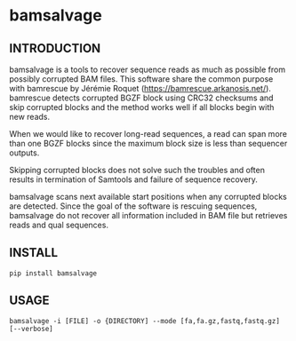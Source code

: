 # bamsalvage
## INTRODUCTION
bamsalvage is a tools to recover sequence reads as much as possible from possibly corrupted BAM files.
This software share the common purpose with bamrescue by Jérémie Roquet (https://bamrescue.arkanosis.net/). 
bamrescue detects corrupted BGZF block using CRC32 checksums and skip corrupted blocks and the method works well if all blocks begin with new reads.

When we would like to recover long-read sequences, a read can span more than one BGZF blocks since the maximum block size is less than sequencer outputs.

Skipping corrupted blocks does not solve such the troubles and often results in termination of Samtools and failure of sequence recovery.

bamsalvage scans next available start positions when any corrupted blocks are detected.
Since the goal of the software is rescuing sequences, bamsalvage do not recover all information included in BAM file but retrieves reads and qual sequences.

## INSTALL
```
pip install bamsalvage
```

## USAGE
```
bamsalvage -i [FILE] -o {DIRECTORY] --mode [fa,fa.gz,fastq,fastq.gz] [--verbose]
```


